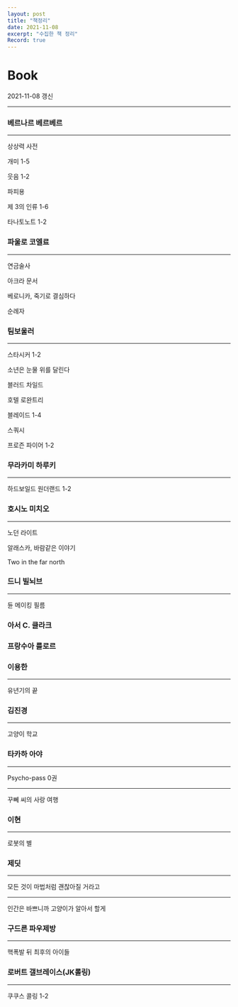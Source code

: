 ```yaml
---
layout: post
title: "책정리"
date: 2021-11-08
excerpt: "수집한 책 정리"
Record: true
---
```


# Book

2021-11-08 갱신

---

### 베르나르 베르베르

---

상상력 사전

개미 1-5

웃음 1-2

파피용

제 3의 인류 1-6

타나토노트 1-2

### 파울로 코엘료

---

연금술사

아크라 문서

베로니카, 죽기로 결심하다

순례자

### 팀보울러

---

스타시커 1-2

소년은 눈물 위를 달린다

블러드 차일드

호텔 로완트리

블레이드 1-4

스쿼시

프로즌 파이어 1-2

### 무라카미 하루키

---

하드보일드 원더랜드 1-2

### 호시노 미치오

---

노던 라이트

알래스카, 바람같은 이야기

Two in the far north

### 드니 빌뇌브

---

듄 메이킹 필름

### 아서 C. 클라크

### 프랑수아 를로르

### 이용한

---

유년기의 끝

### 김진경

---

고양이 학교

### 타카하 아야

---

Psycho-pass 0권

---

꾸뻬 씨의 사랑 여행

### 이현

---

로봇의 별

### 제딧

---

모든 것이 마법처럼 괜찮아질 거라고

---

인간은 바쁘니까 고양이가 알아서 할게

### 구드른 파우제방

---

핵폭발 뒤 최후의 아이들

### 로버트 갤브레이스(JK롤링)

---

쿠쿠스 콜링 1-2
